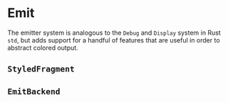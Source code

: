 # Emit

The emitter system is analogous to the `Debug` and `Display` system in Rust `std`, but adds support for a handful of features that are useful in order to abstract colored output.

## `StyledFragment`

## `EmitBackend`
